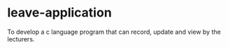 # leave-application
To develop a c language program that can record, update and view by the lecturers.
